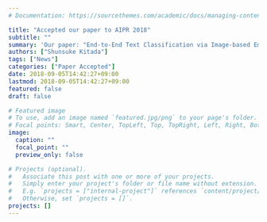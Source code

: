 ```yaml
---
# Documentation: https://sourcethemes.com/academic/docs/managing-content/

title: "Accepted our paper to AIPR 2018"
subtitle: ""
summary: 'Our paper: "End-to-End Text Classification via Image-based Embedding using Character-level Networks" has been accepted to [AIPR2018 workshop](https://www.aipr-workshop.org/).'
authors: ["Shunsuke Kitada"]
tags: ["News"]
categories: ["Paper Accepted"]
date: 2018-09-05T14:42:27+09:00
lastmod: 2018-09-05T14:42:27+09:00
featured: false
draft: false

# Featured image
# To use, add an image named `featured.jpg/png` to your page's folder.
# Focal points: Smart, Center, TopLeft, Top, TopRight, Left, Right, BottomLeft, Bottom, BottomRight.
image:
  caption: ""
  focal_point: ""
  preview_only: false

# Projects (optional).
#   Associate this post with one or more of your projects.
#   Simply enter your project's folder or file name without extension.
#   E.g. `projects = ["internal-project"]` references `content/project/deep-learning/index.md`.
#   Otherwise, set `projects = []`.
projects: []
---
```

